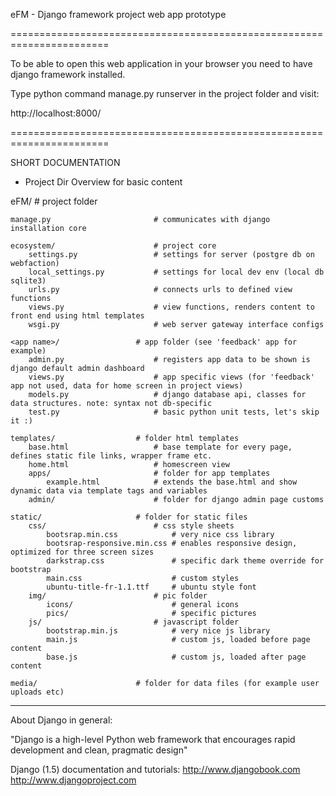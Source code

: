 eFM - Django framework project web app prototype

=======================================================================

To be able to open this web application in your browser you need to have django framework installed.

Type python command manage.py runserver in the project folder and visit:

http://localhost:8000/

=======================================================================

SHORT DOCUMENTATION

- Project Dir Overview for basic content

eFM/							# project folder

	manage.py 						# communicates with django installation core

	ecosystem/						# project core
		settings.py 				# settings for server (postgre db on webfaction)
		local_settings.py 			# settings for local dev env (local db sqlite3)
		urls.py 					# connects urls to defined view functions
		views.py 					# view functions, renders content to front end using html templates
		wsgi.py 					# web server gateway interface configs

	<app name>/					# app folder (see 'feedback' app for example)
		admin.py 					# registers app data to be shown is django default admin dashboard
		views.py 					# app specific views (for 'feedback' app not used, data for home screen in project views)
		models.py 					# django database api, classes for data structures. note: syntax not db-specific
		test.py 					# basic python unit tests, let's skip it :)

	templates/					# folder html templates
		base.html 					# base template for every page, defines static file links, wrapper frame etc.
		home.html 					# homescreen view
		apps/						# folder for app templates
			example.html 			# extends the base.html and show dynamic data via template tags and variables
		admin/						# folder for django admin page customs

	static/						# folder for static files
		css/						# css style sheets
			bootsrap.min.css 			# very nice css library
			bootsrap-responsive.min.css	# enables responsive design, optimized for three screen sizes
			darkstrap.css 				# specific dark theme override for bootstrap
			main.css 					# custom styles
			ubuntu-title-fr-1.1.ttf 	# ubuntu style font
		img/						# pic folder
			icons/						# general icons
			pics/						# specific pictures
		js/							# javascript folder
			bootstrap.min.js 			# very nice js library
			main.js 					# custom js, loaded before page content
			base.js 					# custom js, loaded after page content

	media/						# folder for data files (for example user uploads etc)



-----------------------------------------------------------------------

About Django in general:

"Django is a high-level Python web framework that encourages
rapid development and clean, pragmatic design"

Django (1.5) documentation and tutorials:
http://www.djangobook.com
http://www.djangoproject.com